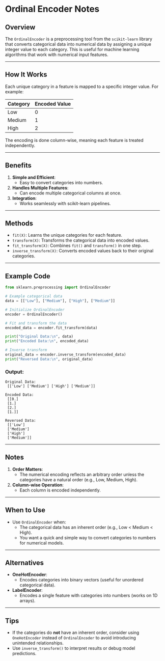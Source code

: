 # Ordinal Encoder Notes

## Overview
The `OrdinalEncoder` is a preprocessing tool from the `scikit-learn` library that converts categorical data into numerical data by assigning a unique integer value to each category. This is useful for machine learning algorithms that work with numerical input features.

---

## How It Works
Each unique category in a feature is mapped to a specific integer value. For example:

| Category   | Encoded Value |
|------------|---------------|
| Low        | 0             |
| Medium     | 1             |
| High       | 2             |

The encoding is done column-wise, meaning each feature is treated independently.

---

## Benefits
1. **Simple and Efficient**:
   - Easy to convert categories into numbers.
2. **Handles Multiple Features**:
   - Can encode multiple categorical columns at once.
3. **Integration**:
   - Works seamlessly with scikit-learn pipelines.

---

## Methods
- `fit(X)`: Learns the unique categories for each feature.
- `transform(X)`: Transforms the categorical data into encoded values.
- `fit_transform(X)`: Combines `fit()` and `transform()` in one step.
- `inverse_transform(X)`: Converts encoded values back to their original categories.

---

## Example Code
```python
from sklearn.preprocessing import OrdinalEncoder

# Example categorical data
data = [["Low"], ["Medium"], ["High"], ["Medium"]]

# Initialize OrdinalEncoder
encoder = OrdinalEncoder()

# Fit and transform the data
encoded_data = encoder.fit_transform(data)

print("Original Data:\n", data)
print("Encoded Data:\n", encoded_data)

# Inverse transform
original_data = encoder.inverse_transform(encoded_data)
print("Reversed Data:\n", original_data)
```

### Output:
```
Original Data:
 [['Low'] ['Medium'] ['High'] ['Medium']]

Encoded Data:
 [[0.]
 [1.]
 [2.]
 [1.]]

Reversed Data:
 [['Low']
 ['Medium']
 ['High']
 ['Medium']]
```

---

## Notes
1. **Order Matters**:
   - The numerical encoding reflects an arbitrary order unless the categories have a natural order (e.g., Low, Medium, High).
2. **Column-wise Operation**:
   - Each column is encoded independently.

---

## When to Use
- Use `OrdinalEncoder` when:
  - The categorical data has an inherent order (e.g., Low < Medium < High).
  - You want a quick and simple way to convert categories to numbers for numerical models.

---

## Alternatives
- **OneHotEncoder**:
   - Encodes categories into binary vectors (useful for unordered categorical data).
- **LabelEncoder**:
   - Encodes a single feature with categories into numbers (works on 1D arrays).

---

## Tips
- If the categories do **not** have an inherent order, consider using `OneHotEncoder` instead of `OrdinalEncoder` to avoid introducing unintended relationships.
- Use `inverse_transform()` to interpret results or debug model predictions.
